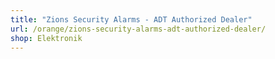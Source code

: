 ```yaml
---
title: "Zions Security Alarms - ADT Authorized Dealer"
url: /orange/zions-security-alarms-adt-authorized-dealer/
shop: Elektronik
---
```

